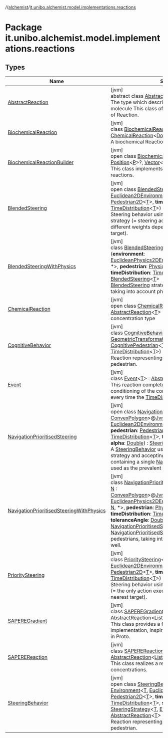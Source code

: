 //[alchemist](../../index.md)/[it.unibo.alchemist.model.implementations.reactions](index.md)

# Package it.unibo.alchemist.model.implementations.reactions

## Types

| Name | Summary |
|---|---|
| [AbstractReaction](-abstract-reaction/index.md) | [jvm]<br>abstract class [AbstractReaction](-abstract-reaction/index.md)<[T](-abstract-reaction/index.md)> : [Reaction](../it.unibo.alchemist.model.interfaces/-reaction/index.md)<[T](../it.unibo.alchemist.model.implementations.layers/-step-layer/index.md)> <br>The type which describes the concentration of a molecule This class offers a partial implementation of Reaction. |
| [BiochemicalReaction](-biochemical-reaction/index.md) | [jvm]<br>class [BiochemicalReaction](-biochemical-reaction/index.md) : [ChemicalReaction](-chemical-reaction/index.md)<[Double](https://docs.oracle.com/javase/8/docs/api/java/lang/Double.html)> <br>A biochemical Reaction. |
| [BiochemicalReactionBuilder](-biochemical-reaction-builder/index.md) | [jvm]<br>open class [BiochemicalReactionBuilder](-biochemical-reaction-builder/index.md)<[P](-biochemical-reaction-builder/index.md) : [Position](../it.unibo.alchemist.model.interfaces/-position/index.md)<[P](../it.unibo.alchemist.model/-biochemistry-incarnation/index.md)>?, [Vector](../it.unibo.alchemist.model.interfaces.geometry/-vector/index.md)<[P](../it.unibo.alchemist.model/-biochemistry-incarnation/index.md)>?><br>This class implements a builder for chemical reactions. |
| [BlendedSteering](-blended-steering/index.md) | [jvm]<br>open class [BlendedSteering](-blended-steering/index.md)<[T](-blended-steering/index.md)>(**environment**: [Euclidean2DEnvironment](../it.unibo.alchemist.model.interfaces.environments/-euclidean2-d-environment/index.md)<[T](-blended-steering/index.md)>, **pedestrian**: [Pedestrian2D](../it.unibo.alchemist.model.interfaces/-pedestrian2-d/index.md)<[T](-blended-steering/index.md)>, **timeDistribution**: [TimeDistribution](../it.unibo.alchemist.model.interfaces/-time-distribution/index.md)<[T](-blended-steering/index.md)>) : [SteeringBehavior](-steering-behavior/index.md)<[T](-blended-steering/index.md)> <br>Steering behavior using [DistanceWeighted](../it.unibo.alchemist.model.implementations.actions.steeringstrategies/-distance-weighted/index.md) steering strategy (= steering actions are summed with different weights depending on the distance to their target). |
| [BlendedSteeringWithPhysics](-blended-steering-with-physics/index.md) | [jvm]<br>class [BlendedSteeringWithPhysics](-blended-steering-with-physics/index.md)<[T](-blended-steering-with-physics/index.md)>(**environment**: [EuclideanPhysics2DEnvironmentWithGraph](../it.unibo.alchemist.model.interfaces.environments/-euclidean-physics2-d-environment-with-graph/index.md)<*, [T](-blended-steering-with-physics/index.md), *, *>, **pedestrian**: [PhysicalPedestrian2D](../it.unibo.alchemist.model.interfaces/-physical-pedestrian2-d/index.md)<[T](-blended-steering-with-physics/index.md)>, **timeDistribution**: [TimeDistribution](../it.unibo.alchemist.model.interfaces/-time-distribution/index.md)<[T](-blended-steering-with-physics/index.md)>) : [BlendedSteering](-blended-steering/index.md)<[T](-blended-steering-with-physics/index.md)> <br>[BlendedSteering](-blended-steering/index.md) strategy for physical pedestrians, taking into account physical forces as well. |
| [ChemicalReaction](-chemical-reaction/index.md) | [jvm]<br>open class [ChemicalReaction](-chemical-reaction/index.md)<[T](-chemical-reaction/index.md)> : [AbstractReaction](-abstract-reaction/index.md)<[T](../it.unibo.alchemist.model.implementations.layers/-step-layer/index.md)> <br>concentration type |
| [CognitiveBehavior](-cognitive-behavior/index.md) | [jvm]<br>class [CognitiveBehavior](-cognitive-behavior/index.md)<[T](-cognitive-behavior/index.md), [V](-cognitive-behavior/index.md) : [Vector](../it.unibo.alchemist.model.interfaces.geometry/-vector/index.md)<[V](-cognitive-behavior/index.md)>, [A](-cognitive-behavior/index.md) : [GeometricTransformation](../it.unibo.alchemist.model.interfaces.geometry/-geometric-transformation/index.md)<[V](-cognitive-behavior/index.md)>>(**pedestrian**: [CognitivePedestrian](../it.unibo.alchemist.model.interfaces/-cognitive-pedestrian/index.md)<[T](-cognitive-behavior/index.md), [V](-cognitive-behavior/index.md), [A](-cognitive-behavior/index.md)>, **timeDistribution**: [TimeDistribution](../it.unibo.alchemist.model.interfaces/-time-distribution/index.md)<[T](-cognitive-behavior/index.md)>) : [AbstractReaction](-abstract-reaction/index.md)<[T](-cognitive-behavior/index.md)> <br>Reaction representing the cognitive behavior of a pedestrian. |
| [Event](-event/index.md) | [jvm]<br>class [Event](-event/index.md)<[T](-event/index.md)> : [AbstractReaction](-abstract-reaction/index.md)<[T](../it.unibo.alchemist.model.implementations.layers/-step-layer/index.md)> <br>This reaction completely ignores the propensity conditioning of the conditions, and tries to run every time the [TimeDistribution](../it.unibo.alchemist.model.interfaces/-time-distribution/index.md) wants to. |
| [NavigationPrioritisedSteering](-navigation-prioritised-steering/index.md) | [jvm]<br>open class [NavigationPrioritisedSteering](-navigation-prioritised-steering/index.md)<[T](-navigation-prioritised-steering/index.md), [N](-navigation-prioritised-steering/index.md) : [ConvexPolygon](../it.unibo.alchemist.model.interfaces.geometry.euclidean2d/-convex-polygon/index.md)>@[JvmOverloads](https://kotlinlang.org/api/latest/jvm/stdlib/kotlin.jvm/-jvm-overloads/index.html)()constructor(**env**: [Euclidean2DEnvironmentWithGraph](../it.unibo.alchemist.model.interfaces.environments/-euclidean2-d-environment-with-graph/index.md)<*, [T](-navigation-prioritised-steering/index.md), [N](-navigation-prioritised-steering/index.md), *>, **pedestrian**: [Pedestrian2D](../it.unibo.alchemist.model.interfaces/-pedestrian2-d/index.md)<[T](-navigation-prioritised-steering/index.md)>, **timeDistribution**: [TimeDistribution](../it.unibo.alchemist.model.interfaces/-time-distribution/index.md)<[T](-navigation-prioritised-steering/index.md)>, **toleranceAngle**: [Double](https://kotlinlang.org/api/latest/jvm/stdlib/kotlin/-double/index.html), **alpha**: [Double](https://kotlinlang.org/api/latest/jvm/stdlib/kotlin/-double/index.html)) : [SteeringBehavior](-steering-behavior/index.md)<[T](-navigation-prioritised-steering/index.md)> <br>A [SteeringBehavior](-steering-behavior/index.md) using [SinglePrevalent](../it.unibo.alchemist.model.implementations.actions.steeringstrategies/-single-prevalent/index.md) steering strategy and accepting a collection of actions containing a single [NavigationAction2D](../it.unibo.alchemist.model.interfaces/index.md#-517309547%2FClasslikes%2F-267951372), which is used as the prevalent one. |
| [NavigationPrioritisedSteeringWithPhysics](-navigation-prioritised-steering-with-physics/index.md) | [jvm]<br>class [NavigationPrioritisedSteeringWithPhysics](-navigation-prioritised-steering-with-physics/index.md)<[T](-navigation-prioritised-steering-with-physics/index.md), [N](-navigation-prioritised-steering-with-physics/index.md) : [ConvexPolygon](../it.unibo.alchemist.model.interfaces.geometry.euclidean2d/-convex-polygon/index.md)>@[JvmOverloads](https://kotlinlang.org/api/latest/jvm/stdlib/kotlin.jvm/-jvm-overloads/index.html)()constructor(**env**: [EuclideanPhysics2DEnvironmentWithGraph](../it.unibo.alchemist.model.interfaces.environments/-euclidean-physics2-d-environment-with-graph/index.md)<*, [T](-navigation-prioritised-steering-with-physics/index.md), [N](-navigation-prioritised-steering-with-physics/index.md), *>, **pedestrian**: [PhysicalPedestrian2D](../it.unibo.alchemist.model.interfaces/-physical-pedestrian2-d/index.md)<[T](-navigation-prioritised-steering-with-physics/index.md)>, **timeDistribution**: [TimeDistribution](../it.unibo.alchemist.model.interfaces/-time-distribution/index.md)<[T](-navigation-prioritised-steering-with-physics/index.md)>, **toleranceAngle**: [Double](https://kotlinlang.org/api/latest/jvm/stdlib/kotlin/-double/index.html), **alpha**: [Double](https://kotlinlang.org/api/latest/jvm/stdlib/kotlin/-double/index.html)) : [NavigationPrioritisedSteering](-navigation-prioritised-steering/index.md)<[T](-navigation-prioritised-steering-with-physics/index.md), [N](-navigation-prioritised-steering-with-physics/index.md)> <br>[NavigationPrioritisedSteering](-navigation-prioritised-steering/index.md) strategy for physical pedestrians, taking into account physical forces as well. |
| [PrioritySteering](-priority-steering/index.md) | [jvm]<br>class [PrioritySteering](-priority-steering/index.md)<[T](-priority-steering/index.md)>(**environment**: [Euclidean2DEnvironment](../it.unibo.alchemist.model.interfaces.environments/-euclidean2-d-environment/index.md)<[T](-priority-steering/index.md)>, **pedestrian**: [Pedestrian2D](../it.unibo.alchemist.model.interfaces/-pedestrian2-d/index.md)<[T](-priority-steering/index.md)>, **timeDistribution**: [TimeDistribution](../it.unibo.alchemist.model.interfaces/-time-distribution/index.md)<[T](-priority-steering/index.md)>) : [SteeringBehavior](-steering-behavior/index.md)<[T](-priority-steering/index.md)> <br>Steering behavior using [Nearest](../it.unibo.alchemist.model.implementations.actions.steeringstrategies/-nearest/index.md) steering strategy (= the only action executed is the one with the nearest target). |
| [SAPEREGradient](-s-a-p-e-r-e-gradient/index.md) | [jvm]<br>class [SAPEREGradient](-s-a-p-e-r-e-gradient/index.md)<[P](-s-a-p-e-r-e-gradient/index.md) : [Position](../it.unibo.alchemist.model.interfaces/-position/index.md)<[P](../it.unibo.alchemist.model.implementations.actions/-lsa-ascending-gradient-dist/index.md)>?> : [AbstractReaction](-abstract-reaction/index.md)<[List](https://docs.oracle.com/javase/8/docs/api/java/util/List.html)<[ILsaMolecule](../it.unibo.alchemist.model.interfaces/-i-lsa-molecule/index.md)>> <br>This class provides a fast and stable gradient implementation, inspired on the NBR construct used in Proto. |
| [SAPEREReaction](-s-a-p-e-r-e-reaction/index.md) | [jvm]<br>class [SAPEREReaction](-s-a-p-e-r-e-reaction/index.md) : [AbstractReaction](-abstract-reaction/index.md)<[List](https://docs.oracle.com/javase/8/docs/api/java/util/List.html)<[ILsaMolecule](../it.unibo.alchemist.model.interfaces/-i-lsa-molecule/index.md)>> <br>This class realizes a reaction with Lsa concentrations. |
| [SteeringBehavior](-steering-behavior/index.md) | [jvm]<br>open class [SteeringBehavior](-steering-behavior/index.md)<[T](-steering-behavior/index.md)>(**env**: [Environment](../it.unibo.alchemist.model.interfaces/-environment/index.md)<[T](-steering-behavior/index.md), [Euclidean2DPosition](../it.unibo.alchemist.model.implementations.positions/-euclidean2-d-position/index.md)>, **pedestrian**: [Pedestrian2D](../it.unibo.alchemist.model.interfaces/-pedestrian2-d/index.md)<[T](-steering-behavior/index.md)>, **timeDistribution**: [TimeDistribution](../it.unibo.alchemist.model.interfaces/-time-distribution/index.md)<[T](-steering-behavior/index.md)>, **steerStrategy**: [SteeringStrategy](../it.unibo.alchemist.model.interfaces/-steering-strategy/index.md)<[T](-steering-behavior/index.md), [Euclidean2DPosition](../it.unibo.alchemist.model.implementations.positions/-euclidean2-d-position/index.md)>) : [AbstractReaction](-abstract-reaction/index.md)<[T](-steering-behavior/index.md)> <br>Reaction representing the steering behavior of a pedestrian. |
